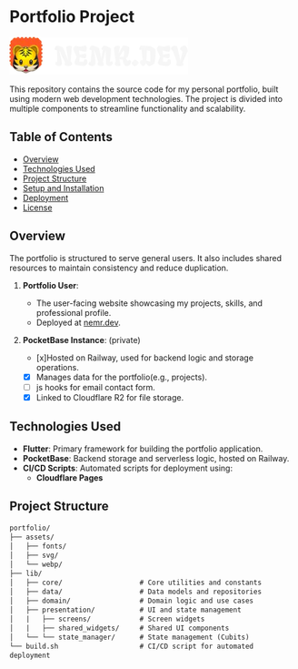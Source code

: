 # Portfolio Project

![Logo](./assets/webp/logo.webp)

This repository contains the source code for my personal portfolio, built using modern web development technologies. The project is divided into multiple components to streamline functionality and scalability.

## Table of Contents

- [Overview](#overview)
- [Technologies Used](#technologies-used)
- [Project Structure](#project-structure)
- [Setup and Installation](#setup-and-installation)
- [Deployment](#deployment)
- [License](#license)

## Overview

The portfolio is structured to serve general users. It also includes shared resources to maintain consistency and reduce duplication.

1. **Portfolio User**:
   - The user-facing website showcasing my projects, skills, and professional profile.
   - Deployed at [nemr.dev](https://nemr.dev).

2. **PocketBase Instance**: (private)

   - [x]Hosted on Railway, used for backend logic and storage operations. 
   - [x] Manages data for the portfolio(e.g., projects). 
   - [ ] js hooks for email contact form.
   - [x] Linked to Cloudflare R2 for file storage. 

## Technologies Used

- **Flutter**: Primary framework for building the portfolio application.
- **PocketBase**: Backend storage and serverless logic, hosted on Railway.
- **CI/CD Scripts**: Automated scripts for deployment using:
   - **Cloudflare Pages**

## Project Structure

```plaintext
portfolio/
├── assets/
│   ├── fonts/ 
│   ├── svg/ 
│   └── webp/ 
├── lib/
│   ├── core/                   # Core utilities and constants
│   ├── data/                   # Data models and repositories
│   ├── domain/                 # Domain logic and use cases
│   ├── presentation/           # UI and state management
│   |   ├── screens/            # Screen widgets
│   |   ├── shared_widgets/     # Shared UI components
│   └── └── state_manager/      # State management (Cubits)
└── build.sh                    # CI/CD script for automated deployment